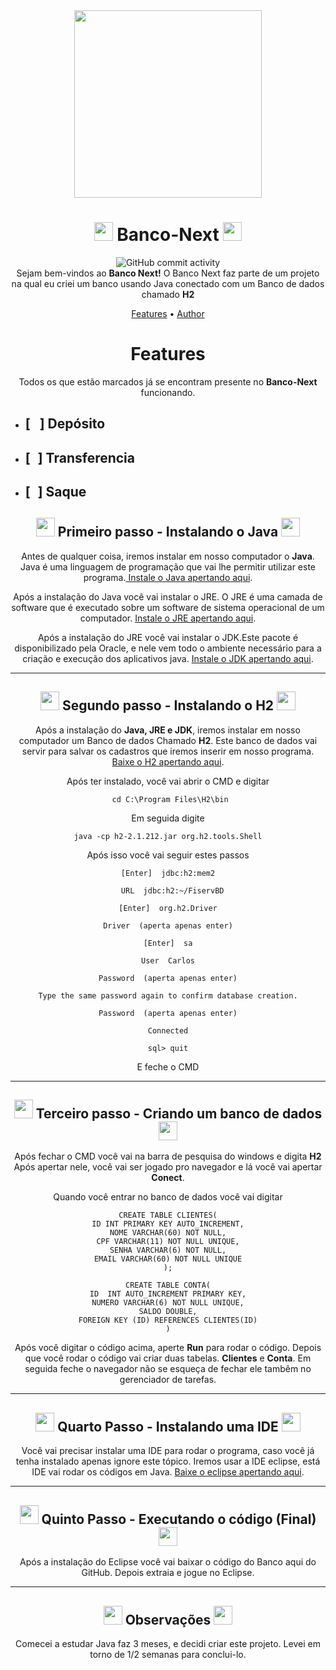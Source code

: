 <div align="center">
  <img src="https://media2.giphy.com/media/e6tA359EUw2kqhOBHL/giphy.gif?cid=ecf05e479dkyhe5tufa2k0dxzjng9xuh3wv78vv9c36jnqyc&rid=giphy.gif&ct=s" width="300px">
</div>

<h1 align="center"><img src="https://media3.giphy.com/media/Dl1vSg7nXEJ9sw1H1o/giphy.gif?cid=ecf05e47ztvfw7g05t7b0iv2fkmimaga6ucbxl664gtnbet9&rid=giphy.gif&ct=s" width="30px"> Banco-Next <img src="https://media3.giphy.com/media/Dl1vSg7nXEJ9sw1H1o/giphy.gif?cid=ecf05e47ztvfw7g05t7b0iv2fkmimaga6ucbxl664gtnbet9&rid=giphy.gif&ct=s" width="30px"></h1>

<div align="center">
    <img alt="GitHub commit activity" src="https://img.shields.io/github/commit-activity/m/CarlosDev101/Bank-Next">
</div>

<div align="center">
  Sejam bem-vindos ao <b>Banco Next!</b> O Banco Next faz parte de um projeto na qual eu criei um banco usando Java conectado com um Banco de dados chamado <b>H2</b>
</div>

<p align="center">
  <a href="https://github.com/CarlosDev101/Bank-Next/blob/main/README.md">Features</a> •
  <a href="https://github.com/CarlosDev101">Author</a>
</p>

<h1 align="center">  Features   </h2>

<div align="center">
  Todos os que estão marcados já se encontram presente no <b>Banco-Next</b> funcionando. 
</div>

  - <h2 width="30x">[<img src="https://media3.giphy.com/media/Dl1vSg7nXEJ9sw1H1o/giphy.gif?cid=ecf05e47ztvfw7g05t7b0iv2fkmimaga6ucbxl664gtnbet9&rid=giphy.gif&ct=s" width="15px">] Depósito</h2>
  - <h2 width="30x">[<img src="https://media3.giphy.com/media/Dl1vSg7nXEJ9sw1H1o/giphy.gif?cid=ecf05e47ztvfw7g05t7b0iv2fkmimaga6ucbxl664gtnbet9&rid=giphy.gif&ct=s" width="12px">] Transferencia</h2>
  - <h2 width="30x">[<img src="https://media3.giphy.com/media/Dl1vSg7nXEJ9sw1H1o/giphy.gif?cid=ecf05e47ztvfw7g05t7b0iv2fkmimaga6ucbxl664gtnbet9&rid=giphy.gif&ct=s" width="12px">] Saque</h2>


<div align="center">
  <h2><img src="https://media0.giphy.com/media/RgzAimVNu51jHb3fGi/giphy.gif?cid=ecf05e477zi4xttwa4s4i2jawvbt3trx5qjtmi0i5w5c8py2&rid=giphy.gif&ct=s" width="30px"> Primeiro passo - Instalando o Java <img src="https://media0.giphy.com/media/RgzAimVNu51jHb3fGi/giphy.gif?cid=ecf05e477zi4xttwa4s4i2jawvbt3trx5qjtmi0i5w5c8py2&rid=giphy.gif&ct=s" width="30px"></h2>
  
  Antes de qualquer coisa, iremos instalar em nosso computador o <b>Java</b>. Java é uma linguagem de programação que vai lhe permitir utilizar este programa.<a href="https://java.com/pt-BR/download/ie_manual.jsp" target="_blank"> Instale o Java apertando aqui</a>. 
  
  Após a instalação do Java você vai instalar o JRE. O JRE é uma camada de software que é executado sobre um software de sistema operacional de um computador. <a href="https://www.oracle.com/java/technologies/install-windows.html" target="_blank"> Instale o JRE apertando aqui</a>. 
  
  Após a instalação do JRE você vai instalar o JDK.Este pacote é disponibilizado pela Oracle, e nele vem todo o ambiente necessário para a criação e execução dos aplicativos java. <a href="https://www.oracle.com/java/technologies/downloads/" target="_blank"> Instale o JDK apertando aqui</a>. 
</div>

<hr>

<div align="center">
  <h2><img src="https://media2.giphy.com/media/3ya3f6h1RbMxDzEG0r/giphy.gif?cid=ecf05e47w67j6yitp5pt8dne262h12mwyzv1k0l8uj6x3qf0&rid=giphy.gif&ct=s" width="30px"> Segundo passo - Instalando o H2 <img src="https://media2.giphy.com/media/3ya3f6h1RbMxDzEG0r/giphy.gif?cid=ecf05e47w67j6yitp5pt8dne262h12mwyzv1k0l8uj6x3qf0&rid=giphy.gif&ct=s" width="30px"></h2>
  Após a instalação do <b>Java, JRE e JDK</b>, iremos instalar em nosso computador um Banco de dados Chamado <b>H2</b>. Este banco de dados vai servir para salvar os cadastros que iremos inserir em nosso programa. <a href="http://h2database.com/html/download.html" target="_blank">Baixe o H2 apertando aqui</a>. 
  
  Após ter instalado, você vai abrir o CMD e digitar 
  
  	 cd C:\Program Files\H2\bin
  
  Em seguida digite
  
    java -cp h2-2.1.212.jar org.h2.tools.Shell
  
  Após isso você vai seguir estes passos

    [Enter]  jdbc:h2:mem2
  
      URL  jdbc:h2:~/FiservBD
  
    [Enter]  org.h2.Driver
  
    Driver  (aperta apenas enter)
  
    [Enter]  sa
  
    User  Carlos
  
    Password  (aperta apenas enter)
  
    Type the same password again to confirm database creation.
  
    Password  (aperta apenas enter)
  
    Connected
  
    sql> quit

   E feche o CMD 
  
</div>

<hr>

<div align="center">
  <h2><img src="https://media3.giphy.com/media/3OOZj3qNyiHDAWrbfn/giphy.gif?cid=ecf05e47xumvuhjizlo942pfu6fn1m2bdzaao8m3cmrt3bpc&rid=giphy.gif&ct=s" width="30px"> Terceiro passo - Criando um banco de dados <img src="https://media3.giphy.com/media/3OOZj3qNyiHDAWrbfn/giphy.gif?cid=ecf05e47xumvuhjizlo942pfu6fn1m2bdzaao8m3cmrt3bpc&rid=giphy.gif&ct=s" width="30px"></h2>
  
  Após fechar o CMD você vai na barra de pesquisa do windows e digita <b>H2</b> Após apertar nele, você vai ser jogado pro navegador e lá você vai apertar <b>Conect</b>.
  
  Quando você entrar no banco de dados você vai digitar
  
    CREATE TABLE CLIENTES(
    ID INT PRIMARY KEY AUTO_INCREMENT,
    NOME VARCHAR(60) NOT NULL,
    CPF VARCHAR(11) NOT NULL UNIQUE,
    SENHA VARCHAR(6) NOT NULL,
    EMAIL VARCHAR(60) NOT NULL UNIQUE
    );

    CREATE TABLE CONTA(
    ID  INT AUTO_INCREMENT PRIMARY KEY,
    NUMERO VARCHAR(6) NOT NULL UNIQUE,
    SALDO DOUBLE,
    FOREIGN KEY (ID) REFERENCES CLIENTES(ID)
    )
  
  Após você  digitar o código acima, aperte <b>Run</b> para rodar o código. Depois que você rodar o código vai criar duas tabelas. <b>Clientes</b> e <b>Conta</b>. Em seguida feche o navegador não se esqueça de fechar ele tambêm no gerenciador de tarefas. 
</div>

<hr>

<div align="center">
  <h2><img src="https://media1.giphy.com/media/Iha8mghCOKWYONp31N/giphy.gif?cid=ecf05e470j00jo20am5a3yz5kloh4loak7zbgb5gmx868omf&rid=giphy.gif&ct=s" width="30px"> Quarto Passo - Instalando uma IDE <img src="https://media1.giphy.com/media/Iha8mghCOKWYONp31N/giphy.gif?cid=ecf05e470j00jo20am5a3yz5kloh4loak7zbgb5gmx868omf&rid=giphy.gif&ct=s" width="30px"></h2>
  
  Você vai precisar instalar uma IDE para rodar o programa, caso você já tenha instalado apenas ignore este tópico. Iremos usar a IDE eclipse, está IDE vai rodar os códigos em Java. <a href="https://www.eclipse.org/downloads/" target="_blank">Baixe o eclipse apertando aqui</a>. 
</div>

<hr>

<div align="center">
  <h2><img src="https://media3.giphy.com/media/5Lmn42BCOy99RaGRP7/giphy.gif?cid=ecf05e47ihyp455ordizz2qfo3gpow3yhbao4q314ja7rsgj&rid=giphy.gif&ct=s" width="30px"> Quinto Passo - Executando o código (Final) <img src="https://media3.giphy.com/media/5Lmn42BCOy99RaGRP7/giphy.gif?cid=ecf05e47ihyp455ordizz2qfo3gpow3yhbao4q314ja7rsgj&rid=giphy.gif&ct=s" width="30px"></h2>
  
  Após a instalação do Eclipse você vai baixar o código do Banco aqui do GitHub. Depois extraia e jogue no Eclipse.
</div>  

<hr>

<div align="center">
  <h2><img src="https://media0.giphy.com/media/e3U7LE7478wVHb7rsz/giphy.gif?cid=ecf05e47gpp2vqhszhdguj1otmjfc0fdc7m3r6icgf94sdsj&rid=giphy.gif&ct=s" width="30px"> Observações <img src="https://media0.giphy.com/media/e3U7LE7478wVHb7rsz/giphy.gif?cid=ecf05e47gpp2vqhszhdguj1otmjfc0fdc7m3r6icgf94sdsj&rid=giphy.gif&ct=s" width="30px"></h2>
  
  Comecei a estudar Java faz 3 meses, e decidi criar este projeto. Levei em torno de 1/2 semanas para conclui-lo.
</div>  



  
